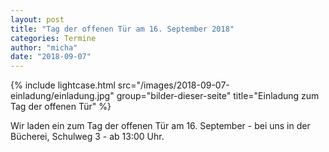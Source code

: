 ```yaml
---
layout: post
title: "Tag der offenen Tür am 16. September 2018"
categories: Termine
author: "micha"
date: "2018-09-07"
---
```


{% include lightcase.html src="/images/2018-09-07-einladung/einladung.jpg" group="bilder-dieser-seite"
           title="Einladung zum Tag der offenen Tür" %}

Wir laden ein zum Tag der offenen Tür am 16. September - bei uns in der Bücherei, Schulweg 3 - ab 13:00 Uhr.


